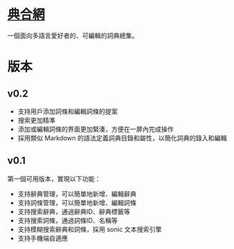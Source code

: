 # [典合網](dicthub.cn)

一個面向多語言愛好者的、可編輯的詞典總集。

# 版本

## v0.2

- 支持用戶添加詞條和編輯詞條的提案
- 搜索更加精準
- 添加或編輯詞條的界面更加緊湊，方便在一屏內完成操作
- 採用類似 Markdown 的語法定義詞典目錄和屬性，以簡化詞典的錄入和編輯

## v0.1

第一個可用版本，實現以下功能：

- 支持辭典管理，可以簡單地新增、編輯辭典
- 支持詞條管理，可以簡單地新增、編輯詞條
- 支持搜索辭典，通過辭典ID、辭典標籤等
- 支持搜索詞條，通過詞條ID、名稱等
- 支持模糊搜索辭典和詞條，採用 sonic 文本搜索引擎
- 支持手機端自適應
